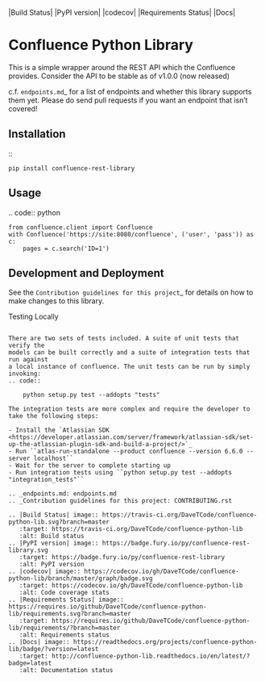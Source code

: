 |Build Status| |PyPI version| |codecov| |Requirements Status| |Docs|

Confluence Python Library
=========================

This is a simple wrapper around the REST API which the Confluence
provides. Consider the API to be stable as of v1.0.0 (now released)

c.f. `endpoints.md`_ for a list of endpoints and whether this library
supports them yet. Please do send pull requests if you want an endpoint
that isn’t covered!

Installation
------------

::

    pip install confluence-rest-library

Usage
-----

.. code:: python

    from confluence.client import Confluence
    with Confluence('https://site:8080/confluence', ('user', 'pass')) as c:
        pages = c.search('ID=1')

Development and Deployment
--------------------------

See the `Contribution guidelines for this project`_ for details on how
to make changes to this library.

Testing Locally
~~~~~~~~~~~~~~~

There are two sets of tests included. A suite of unit tests that verify the
models can be built correctly and a suite of integration tests that run against
a local instance of confluence. The unit tests can be run by simply invoking:
.. code::

    python setup.py test --addopts "tests"

The integration tests are more complex and require the developer to take the following steps:

- Install the `Atlassian SDK <https://developer.atlassian.com/server/framework/atlassian-sdk/set-up-the-atlassian-plugin-sdk-and-build-a-project/>`_
- Run ``atlas-run-standalone --product confluence --version 6.6.0 --server localhost``
- Wait for the server to complete starting up
- Run integration tests using ``python setup.py test --addopts "integration_tests"``

.. _endpoints.md: endpoints.md
.. _Contribution guidelines for this project: CONTRIBUTING.rst

.. |Build Status| image:: https://travis-ci.org/DaveTCode/confluence-python-lib.svg?branch=master
   :target: https://travis-ci.org/DaveTCode/confluence-python-lib
   :alt: Build status
.. |PyPI version| image:: https://badge.fury.io/py/confluence-rest-library.svg
   :target: https://badge.fury.io/py/confluence-rest-library
   :alt: PyPI version
.. |codecov| image:: https://codecov.io/gh/DaveTCode/confluence-python-lib/branch/master/graph/badge.svg
   :target: https://codecov.io/gh/DaveTCode/confluence-python-lib
   :alt: Code coverage stats
.. |Requirements Status| image:: https://requires.io/github/DaveTCode/confluence-python-lib/requirements.svg?branch=master
   :target: https://requires.io/github/DaveTCode/confluence-python-lib/requirements/?branch=master
   :alt: Requirements status
.. |Docs| image:: https://readthedocs.org/projects/confluence-python-lib/badge/?version=latest
   :target: http://confluence-python-lib.readthedocs.io/en/latest/?badge=latest
   :alt: Documentation status
